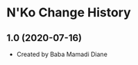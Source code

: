 N'Ko Change History
====================

1.0 (2020-07-16)
----------------
* Created by Baba Mamadi Diane
